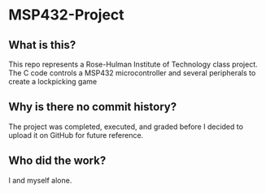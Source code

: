 # MSP432-Project
## What is this?
This repo represents a Rose-Hulman Institute of Technology class project. The C code controls a MSP432 microcontroller and several peripherals to create a lockpicking game
## Why is there no commit history?
The project was completed, executed, and graded before I decided to upload it on GitHub for future reference.
## Who did the work?
I and myself alone.
